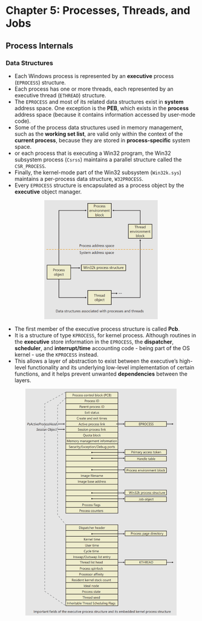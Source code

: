 # Chapter 5: Processes, Threads, and Jobs

## Process Internals

### Data Structures

- Each Windows process is represented by an **executive** process (`EPROCESS`) structure.
- Each process has one or more threads, each represented by an executive thread (`ETHREAD`) structure.
- The `EPROCESS` and most of its related data structures exist in **system** address space. One exception is the **PEB**, which exists in the **process** address space (because it contains information accessed by user-mode code).
- Some of the process data structures used in memory management, such as the **working set list**, are valid only within the context of the **current process**, because they are stored in **process-specific** system space.
- or each process that is executing a Win32 program, the Win32 subsystem process (`Csrss`) maintains a parallel structure called the `CSR_PROCESS`.
- Finally, the kernel-mode part of the Win32 subsystem (`Win32k.sys`) maintains a per-process data structure, `W32PROCESS`.
- Every `EPROCESS` structure is encapsulated as a process object by the **executive** object manager.
<p align="center"><img src="./assets/process-thread-data-structures.png" width="300px" height="auto"></p>

- The first member of the executive process structure is called **Pcb**.
- It is a structure of type `KPROCESS`, for kernel process. Although routines in the **executive** store information in the `EPROCESS`, the **dispatcher**, **scheduler**, and **interrupt/time** accounting code - being part of the OS kernel - use the `KPROCESS` instead.
- This allows a layer of abstraction to exist between the executive’s high-level functionality and its underlying low-level implementation of certain functions, and it helps prevent unwanted **dependencies** between the layers.

<p align="center"><img src="./assets/eprocess.png" width="400px" height="auto"></p>
